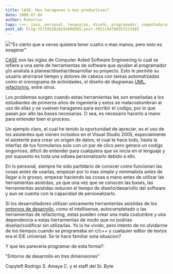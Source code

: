 ```yaml
---
title: CASE: Mas haraganes o mas productivos?
date: 2008-07-04
author: Robertux
tags: c++, java, personal, lenguajes, diseño, programador, computadoras, .net, codigo, programacion
post_id: blog-3515952828243908885.post-3951194780353313481
---
```


[![](http://bp0.blogger.com/_jH77WNrMVRA/SG7niUUr6FI/AAAAAAAAA6I/-sM5ONrzbVY/s320/learn_how_to_type_fast_fastest_typist_typing.jpg)](http://bp0.blogger.com/_jH77WNrMVRA/SG7niUUr6FI/AAAAAAAAA6I/-sM5ONrzbVY/s1600-h/learn_how_to_type_fast_fastest_typist_typing.jpg)"Es cierto que a veces quisiera tener cuatro o mas manos, pero esto es exagerar"

[CASE](http://es.wikipedia.org/wiki/Herramienta_CASE) son las siglas de Computer Aided Software Engineering lo cual se refiere a una serie de herramientas de software que ayudan al programador y/o analista a planear/diseñar/desarrollar su proyecto. Esto le permite su usuario ahorrarse tiempo y dolores de cabeza con tareas automatizadas como el cronograma de actividades, el diseño de diagramas [UML](http://es.wikipedia.org/wiki/Uml), [refactoring](http://es.wikipedia.org/wiki/Refactorizaci%C3%B3n), entre otros.

Los problemas surgen cuando estas herramientas les son enseñadas a los estudiantes de primeros años de ingenieria y estos se malacostumbran al uso de ellas y se vuelven haraganes para escribir el codigo, por lo que pasan por alto las bases necesarias. O sea, es necesario hacerlo a mano para entender bien el proceso.

Un ejemplo claro, el cual he tenido la oportunidad de apreciar, es el uso de los asistentes que vienen incluidos en el Visual Studio 2005, especialmente el asistente para crear un origen de datos, el cual te hace todo, hasta la interfaz de tus formularios solo con un par de clics pero genera un codigo engorroso, dificil de entender para cualquiera que se inicia en el lenguaje y por supuesto es toda una odisea personalizarlo debido a ello.

En lo personal, siempre he sido partidario de conocer como funcionan las cosas antes de usarlas, empezar por lo mas simple y minimalista antes de llegar a lo grosso, empezar haciendo las cosas a mano antes de utilizar las herramientas asistidas, ya que una vez que se conocen las bases, las herramientas asistidas reducen el tiempo de diseño/desarrollo del software y aun se cuenta con la capacidad de personalizarlo.

Si los desarrolladores utilizan unicamente herramientas asistidas de los [entornos de desarrollo](http://es.wikipedia.org/wiki/Entorno_de_desarrollo_integrado), como el intellisense, autocompletado o las herramientas de refactoring, estas pueden crear una mala costumbre y una dependencia a estas herramientas de modo que no podrias diseñar/codificar sin utilizarlas. Yo lo he vivido, pero intento de no olvidarme de los tiempos cuando se programaba en c/c++ y cualquier editor de textos era el IDE universal. Se te hace familiar esta situacion?

Y que les pareceria programar de esta forma?:

"Entorno de desarrollo en tres dimensiones"

Copyleft Rodrigo S. Amaya C. y el staff del Sr. Byte